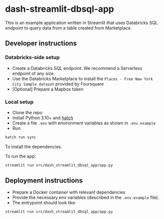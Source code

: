 # dash-streamlit-dbsql-app

This is an example application written in Streamlit that uses Databricks SQL endpoint to query data from a table created from Marketplace.

## Developer instructions

### Databricks-side setup

- Create a Databricks SQL endpoint. We recommend a Serverless endpoint of any size.
- Use the Databricks Marketplace to install the `Places - Free New York City Sample dataset` provided by Foursquare
- [Optional] Prepare a Mapbox token


### Local setup

- Clone the repo
- Install Python 3.10+ and [hatch](https://github.com/pypa/hatch)
- Create a file `.env` with environment variables as shown in `.env.example`
- Run:

```bash
hatch run sync
```
To install the dependencies.

To run the app:
```bash
streamlit run src/dash_streamlit_dbsql_app/app.py
```

## Deployment instructions

- Prepare a Docker container with relevant dependencies
- Provide the necessary env variables (described in the `.env.example` file).
- The entrypoint should look like:

```bash
streamlit run src/dash_streamlit_dbsql_app/app.py
```
